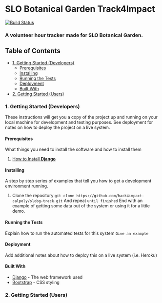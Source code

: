 # SLO Botanical Garden Track4Impact
[![Build Status](https://travis-ci.com/hack4impact-calpoly/slobg-track.svg?branch=master)](https://travis-ci.com/hack4impact-calpoly/slobg-track)
### A volunteer hour tracker made for SLO Botanical Garden.

## Table of Contents
- [1. Getting Started (Developers)](#1-getting-started-developers)
  - [Prerequisites](#prerequisites)
  - [Installing](#installing)
  - [Running the Tests](#running-the-tests)
  - [Deployment](#deployment)
  - [Built With](#built-with)
- [2. Getting Started (Users)](#2-getting-started-users)

### 1. Getting Started (Developers)
These instructions will get you a copy of the project up and running on your local machine for development and testing purposes. See deployment for notes on how to deploy the project on a live system.

#### Prerequisites
What things you need to install the software and how to install them
1. [How to Install **Django**](https://docs.djangoproject.com/en/3.0/topics/install/)

#### Installing
A step by step series of examples that tell you how to get a development environment running.
1. Clone the repository
``` git clone https://github.com/hack4impact-calpoly/slobg-track.git ```
And repeat
``` until finished ```
End with an example of getting some data out of the system or using it for a little demo.

#### Running the Tests
Explain how to run the automated tests for this system
``` Give an example ```

#### Deployment
Add additional notes about how to deploy this on a live system (i.e. Heroku)

#### Built With
* [Django](https://www.djangoproject.com/) - The web framework used
* [Bootstrap](https://getbootstrap.com/) - CSS styling

### 2. Getting Started (Users)
